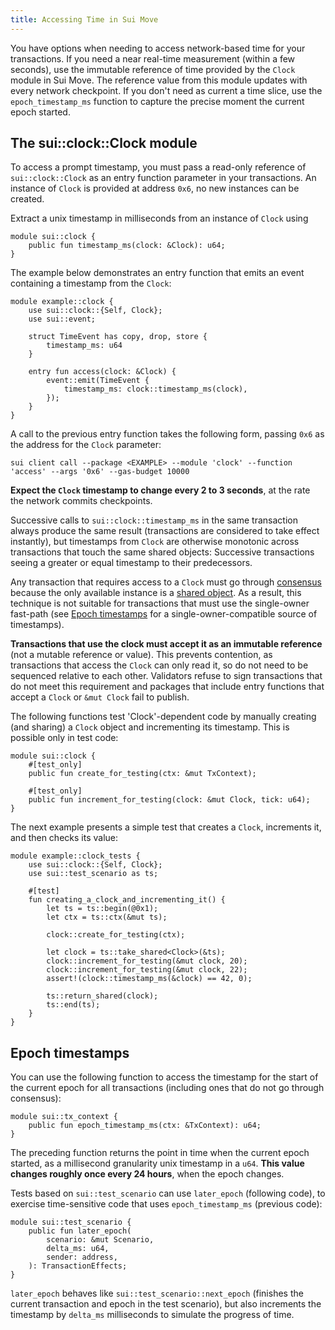 ```yaml
---
title: Accessing Time in Sui Move
---
```


You have options when needing to access network-based time for your transactions. If you need a near real-time measurement (within a few seconds), use the immutable reference of time provided by the `Clock` module in Sui Move. The reference value from this module updates with every network checkpoint. If you don't need as current a time slice, use the `epoch_timestamp_ms` function to capture the precise moment the current epoch started.

## The sui::clock::Clock module

To access a prompt timestamp, you must pass a read-only reference of `sui::clock::Clock` as an entry function parameter in your transactions. An instance of `Clock` is provided at address `0x6`, no new instances can be created.

Extract a unix timestamp in milliseconds from an instance of `Clock` using

```
module sui::clock {
    public fun timestamp_ms(clock: &Clock): u64;
}
```

The example below demonstrates an entry function that emits an event containing a timestamp from the `Clock`:

```
module example::clock {
    use sui::clock::{Self, Clock};
    use sui::event;

    struct TimeEvent has copy, drop, store { 
        timestamp_ms: u64
    }

    entry fun access(clock: &Clock) {
        event::emit(TimeEvent {
            timestamp_ms: clock::timestamp_ms(clock),
        });
    }
}
```

A call to the previous entry function takes the following form, passing `0x6` as the address for the `Clock` parameter:

```
sui client call --package <EXAMPLE> --module 'clock' --function 'access' --args '0x6' --gas-budget 10000
```

**Expect the `Clock` timestamp to change every 2 to 3 seconds**, at the rate the network commits checkpoints.

Successive calls to `sui::clock::timestamp_ms` in the same transaction always produce the same result (transactions are considered to take effect instantly), but timestamps from `Clock` are otherwise monotonic across transactions that touch the same shared objects:  Successive transactions seeing a greater or equal timestamp to their predecessors.

Any transaction that requires access to a `Clock` must go through [consensus](/learn/architecture/consensus) because the only available instance is a [shared object](/learn/objects#shared). As a result, this technique is not suitable for transactions that must use the single-owner fast-path (see [Epoch timestamps](#epoch-timestamps) for a single-owner-compatible source of timestamps).

**Transactions that use the clock must accept it as an immutable reference** (not a mutable reference or value).  This prevents contention, as transactions that access the `Clock` can only read it, so do not need to be sequenced relative to each other.  Validators refuse to sign transactions that do not meet this requirement and packages that include entry functions that accept a `Clock` or `&mut Clock` fail to publish.

The following functions test 'Clock'-dependent code by manually creating (and sharing) a `Clock` object and incrementing its timestamp. This is possible only in test code: 

```
module sui::clock {
    #[test_only]
    public fun create_for_testing(ctx: &mut TxContext);

    #[test_only]
    public fun increment_for_testing(clock: &mut Clock, tick: u64);
}
```

The next example presents a simple test that creates a `Clock`, increments it, and then checks its value:

```
module example::clock_tests {
    use sui::clock::{Self, Clock};
    use sui::test_scenario as ts;

    #[test]
    fun creating_a_clock_and_incrementing_it() {
        let ts = ts::begin(@0x1);
        let ctx = ts::ctx(&mut ts);

        clock::create_for_testing(ctx);

        let clock = ts::take_shared<Clock>(&ts);
        clock::increment_for_testing(&mut clock, 20);
        clock::increment_for_testing(&mut clock, 22);
        assert!(clock::timestamp_ms(&clock) == 42, 0);

        ts::return_shared(clock);
        ts::end(ts);
    }
}

```

## Epoch timestamps

You can use the following function to access the timestamp for the start of the current epoch for all transactions (including ones that do not go through consensus):

```
module sui::tx_context {
    public fun epoch_timestamp_ms(ctx: &TxContext): u64;
}
```

The preceding function returns the point in time when the current epoch started, as a millisecond granularity unix timestamp in a `u64`.  **This value changes roughly once every 24 hours**, when the epoch changes.

Tests based on `sui::test_scenario` can use `later_epoch` (following code), to exercise time-sensitive code that uses `epoch_timestamp_ms` (previous code):

```
module sui::test_scenario {
    public fun later_epoch(
        scenario: &mut Scenario,
        delta_ms: u64,
        sender: address,
    ): TransactionEffects;
}
```

`later_epoch` behaves like `sui::test_scenario::next_epoch` (finishes the current transaction and epoch in the test scenario), but also increments the timestamp by `delta_ms` milliseconds to simulate the progress of time.
